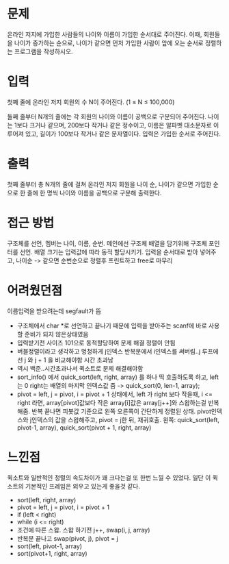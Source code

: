 # 문제
<p>온라인 저지에 가입한 사람들의 나이와 이름이 가입한 순서대로 주어진다. 이때, 회원들을 나이가 증가하는 순으로, 나이가 같으면 먼저 가입한 사람이 앞에 오는 순서로 정렬하는 프로그램을 작성하시오.</p>

# 입력
<p>첫째 줄에 온라인 저지 회원의 수 N이 주어진다. (1 ≤ N ≤ 100,000)</p>

<p>둘째 줄부터 N개의 줄에는 각 회원의 나이와 이름이 공백으로 구분되어 주어진다. 나이는 1보다 크거나 같으며, 200보다 작거나 같은 정수이고, 이름은 알파벳 대소문자로 이루어져 있고, 길이가 100보다 작거나 같은 문자열이다. 입력은 가입한 순서로 주어진다.
</p>

# 출력
<p>첫째 줄부터 총 N개의 줄에 걸쳐 온라인 저지 회원을 나이 순, 나이가 같으면 가입한 순으로 한 줄에 한 명씩 나이와 이름을 공백으로 구분해 출력한다.</p>

# 접근 방법
<p>구조체를 선언, 멤버는 나이, 이름, 순번. 메인에선 구조체 배열을 담기위해 구조체 포인터를 선언. 배열 크기는 입력값에 따라 동적 할당시키기. 입력을 순서대로 받아 넣어주고, 나이순 -> 같으면 순번순으로 정렬후 프린트하고 free로 마무리

# 어려웠던점
이름입력을 받으려는데 segfault가 뜸
- 구조체에서 char *로 선언하고 끝나기 때문에 입력을 받아주는 scanf에 바로 사용할 준비가 되지 않은상태였음
- 입력받기전 사이즈 101으로 동적할당하여 문제 해결
정렬이 안됨
- 버블정렬이라고 생각하고 멍청하게 j인덱스 반복문에서 i인덱스를 써버림..j 루프에선 j 와 j + 1 을 비교해야함
시간 초과남
- 역시 백준..시간초과나서 퀵소트로 문제 해결해야함
- sort_info() 에서 quick_sort(left, right, array) 를 하나 띡 호출하도록 하고, left는 0 right는 배열의 마지막 인덱스값 줌 -> quick_sort(0, len-1, array);
- pivot = left, j = pivot, i = pivot + 1 상태에서, left 가 right 보다 작을때, i <= right 라면, array[pivot]값보다 작은 array[i]값은 array[j++]와 스왑하는걸 반복해줌. 반복 끝나면 피봇값 기준으로 왼쪽 오른쪽이 간단하게 정렬된 상태. pivot인덱스와 j인덱스의 값을 스왑해주고, pivot = j한 뒤,  재귀호출. 왼쪽: quick_sort(left, pivot-1, array), quick_sort(pivot + 1, right, array)
# 느낀점
퀵소트와 일반적인 정렬의 속도차이가 꽤 크다는걸 또 한번 느낄 수 있었다. 일단 이 퀵소트의 기본적인 프레임은 외우고 있는게 좋을것 같다.
- sort(left, right, array)
- pivot = left, j = pivot, i = pivot + 1
- if (left < right)
- while (i <= right)
- 조건에 따른 스왑. 스왑 하기전 j++, swap(i, j, array)
- 반복문 끝나고 swap(pivot, j), pivot = j
- sort(left, pivot-1, array)
- sort(pivot+1, right, array)
